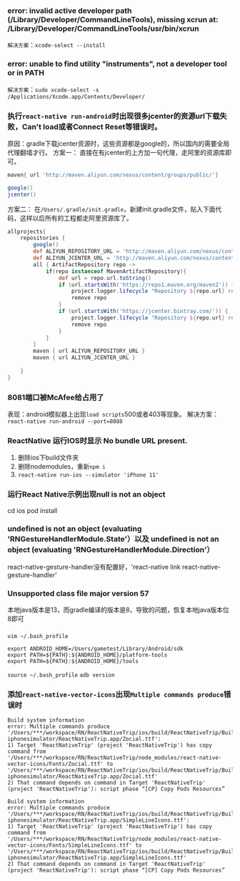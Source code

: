 ###  error: invalid active developer path (/Library/Developer/CommandLineTools), missing xcrun at: /Library/Developer/CommandLineTools/usr/bin/xcrun

`解决方案`：`xcode-select --install`

### error: unable to find utility "instruments", not a developer tool or in PATH

`解决方案`：`sudo xcode-select -s /Applications/Xcode.app/Contents/Developer/`

### 执行`react-native run-android`时出现很多jcenter的资源url下载失败，Can't load或者Connect Reset等错误时。
原因：gradle下载jcenter资源时，这些资源都是google的，所以国内的需要全局代理翻墙才行。
方案一：
直接在有jcenter的上方加一句代理，走阿里的资源库即可。
```gradle
maven{ url 'http://maven.aliyun.com/nexus/content/groups/public/'}

google()
jcenter()
```

方案二：
在`/Users/.gradle/init.gradle`，新建init.gradle文件，贴入下面代码，这样以后所有的工程都走阿里资源库了。
```gradle
allprojects{
    repositories {
        google()
        def ALIYUN_REPOSITORY_URL = 'http://maven.aliyun.com/nexus/content/groups/public'
        def ALIYUN_JCENTER_URL = 'http://maven.aliyun.com/nexus/content/repositories/jcenter'
        all { ArtifactRepository repo ->
            if(repo instanceof MavenArtifactRepository){
                def url = repo.url.toString()
                if (url.startsWith('https://repo1.maven.org/maven2')) {
                    project.logger.lifecycle "Repository ${repo.url} replaced by $ALIYUN_REPOSITORY_URL."
                    remove repo
                }
                if (url.startsWith('https://jcenter.bintray.com/')) {
                    project.logger.lifecycle "Repository ${repo.url} replaced by $ALIYUN_JCENTER_URL."
                    remove repo
                }
            }
        }
        maven { url ALIYUN_REPOSITORY_URL }
        maven { url ALIYUN_JCENTER_URL }
        
    }
}
```

### 8081端口被McAfee给占用了
表现：android模拟器上出现`load scripts`500或者403等现象。
解决方案：`react-native run-android --port=8088`

### ReactNative 运行IOS时显示 No bundle URL present.
1. 删除ios下build文件夹
2. 删除nodemodules，重新`npm i`
3. `react-native run-ios --simulator 'iPhone 11'`

### 运行React Native示例出现null is not an object
cd ios
pod install

### undefined is not an object (evaluating 'RNGestureHandlerModule.State'）以及 undefined is not an object (evaluating 'RNGestureHandlerModule.Direction'）
react-native-gesture-handler没有配置好，'react-native link react-native-gesture-handler'

### Unsupported class file major version 57
本地java版本是13，而gradle编译的版本是8，导致的问题，恢复本地java版本位8即可

###
`vim ~/.bash_profile`

```
export ANDROID_HOME=/Users/gametest/Library/Android/sdk
export PATH=${PATH}:${ANDROID_HOME}/platform-tools
export PATH=${PATH}:${ANDROID_HOME}/tools
```

`source ~/.bash_profile`
`adb version`

### 添加`react-native-vector-icons`出现`Multiple commands produce`错误时
```
Build system information
error: Multiple commands produce '/Users/***/workspace/RN/ReactNativeTrip/ios/build/ReactNativeTrip/Build/Products/Debug-iphonesimulator/ReactNativeTrip.app/Zocial.ttf':
1) Target 'ReactNativeTrip' (project 'ReactNativeTrip') has copy command from '/Users/***/workspace/RN/ReactNativeTrip/node_modules/react-native-vector-icons/Fonts/Zocial.ttf' to '/Users/***/workspace/RN/ReactNativeTrip/ios/build/ReactNativeTrip/Build/Products/Debug-iphonesimulator/ReactNativeTrip.app/Zocial.ttf'
2) That command depends on command in Target 'ReactNativeTrip' (project 'ReactNativeTrip'): script phase “[CP] Copy Pods Resources”

Build system information
error: Multiple commands produce '/Users/***/workspace/RN/ReactNativeTrip/ios/build/ReactNativeTrip/Build/Products/Debug-iphonesimulator/ReactNativeTrip.app/SimpleLineIcons.ttf':
1) Target 'ReactNativeTrip' (project 'ReactNativeTrip') has copy command from '/Users/***/workspace/RN/ReactNativeTrip/node_modules/react-native-vector-icons/Fonts/SimpleLineIcons.ttf' to '/Users/***/workspace/RN/ReactNativeTrip/ios/build/ReactNativeTrip/Build/Products/Debug-iphonesimulator/ReactNativeTrip.app/SimpleLineIcons.ttf'
2) That command depends on command in Target 'ReactNativeTrip' (project 'ReactNativeTrip'): script phase “[CP] Copy Pods Resources”
```